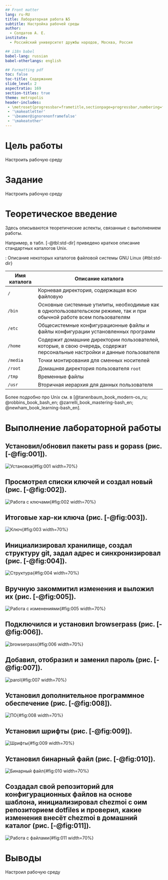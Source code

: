 ```yaml
---
## Front matter
lang: ru-RU
title: Лабораторная работа №5
subtitle: Настройка рабочей среды
author:
  - Солдатов А. Е.
institute:
  - Российский университет дружбы народов, Москва, Россия

## i18n babel
babel-lang: russian
babel-otherlangs: english

## Formatting pdf
toc: false
toc-title: Содержание
slide_level: 2
aspectratio: 169
section-titles: true
theme: metropolis
header-includes:
 - \metroset{progressbar=frametitle,sectionpage=progressbar,numbering=fraction}
 - '\makeatletter'
 - '\beamer@ignorenonframefalse'
 - '\makeatother'
---
```


# Цель работы

Настроить рабочую среду

# Задание

Настроить рабочую среду

# Теоретическое введение

Здесь описываются теоретические аспекты, связанные с выполнением работы.

Например, в табл. [-@tbl:std-dir] приведено краткое описание стандартных каталогов Unix.

: Описание некоторых каталогов файловой системы GNU Linux {#tbl:std-dir}

| Имя каталога | Описание каталога                                                                                                          |
|--------------|----------------------------------------------------------------------------------------------------------------------------|
| `/`          | Корневая директория, содержащая всю файловую                                                                               |
| `/bin `      | Основные системные утилиты, необходимые как в однопользовательском режиме, так и при обычной работе всем пользователям     |
| `/etc`       | Общесистемные конфигурационные файлы и файлы конфигурации установленных программ                                           |
| `/home`      | Содержит домашние директории пользователей, которые, в свою очередь, содержат персональные настройки и данные пользователя |
| `/media`     | Точки монтирования для сменных носителей                                                                                   |
| `/root`      | Домашняя директория пользователя  `root`                                                                                   |
| `/tmp`       | Временные файлы                                                                                                            |
| `/usr`       | Вторичная иерархия для данных пользователя                                                                                 |

Более подробно про Unix см. в [@tanenbaum_book_modern-os_ru; @robbins_book_bash_en; @zarrelli_book_mastering-bash_en; @newham_book_learning-bash_en].

# Выполнение лабораторной работы

## Установил/обновил пакеты pass и gopass (рис. [-@fig:001]).

![Установка](image/1.png){#fig:001 width=70%}

## Просмотрел списки ключей и создал новый (рис. [-@fig:002]).

![Работа с ключами](image/2.png){#fig:002 width=70%}

## Итоговые хар-ки ключа (рис. [-@fig:003]).

![Ключ](image/3.png){#fig:003 width=70%}

## Инициализировал хранилище, создал структуру git, задал адрес и синхронизировал (рис. [-@fig:004]).

![Структура](image/4.png){#fig:004 width=70%}

## Вручную закоммитил изменения и выложил их (рис. [-@fig:005]).

![Работа с изменениями](image/5.png){#fig:005 width=70%}

## Подключился и установил browserpass (рис. [-@fig:006]).

![browserpass](image/6.png){#fig:006 width=70%}

## Добавил, отобразил и заменил пароль (рис. [-@fig:007]).

![parol](image/7.png){#fig:007 width=70%}

## Установил дополнительное программное обеспечение (рис. [-@fig:008]).

![ПО](image/8.png){#fig:008 width=70%}

## Установил шрифты (рис. [-@fig:009]).

![Шрифты](image/9.png){#fig:009 width=70%}

## Установил бинарный файл (рис. [-@fig:010]).

![Бинарный файл](image/10.png){#fig:010 width=70%}

## Создадал свой репозиторий для конфигурационных файлов на основе шаблона, инициализировал chezmoi с оим репозиторием dotfiles и проверил, какие изменения внесёт chezmoi в домашний каталог (рис. [-@fig:011]).

![Работа с файлами](image/11.png){#fig:011 width=70%}

# Выводы

Настроил рабочую среду

